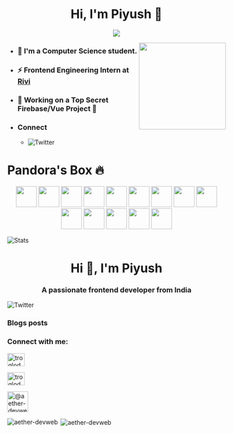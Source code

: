 <h1 align="center">Hi, I'm Piyush 👋</h1>
<p align="center">
<img src="https://komarev.com/ghpvc/?username=aether-devweb&label=Profile+Views" />
</p>

<img align='right' src="https://media.giphy.com/media/M9gbBd9nbDrOTu1Mqx/giphy.gif" width="200">

- ### 🏫 I'm a Computer Science student.
- ### ⚡ Frontend Engineering Intern at [Rivi](https://rivi.co/)
- ### 🦄 Working on a Top Secret Firebase/Vue Project 🤫
- ### Connect 
	- ![Twitter](https://img.shields.io/twitter/follow/troglodytto?logo=twitter&style=for-the-badge)

# Pandora's Box 🔥

<p align="center">
    <!-- Sass -->
    <img height="48" width="48" src="https://cutt.ly/qhUXKYp" />
    <!-- Typescript -->
    <img height="48" width="48" src="https://cutt.ly/phUXVJx" />
    <!-- React -->
    <img height="48" width="48" src="https://cutt.ly/1hUX1az" />
    <!-- Angular -->
    <img height="48" width="48" src="https://cutt.ly/chUX9vG" />
    <!-- Vue -->
    <img height="48" width="48" src="https://cutt.ly/BvOKUon">
    <!-- Nuxt -->
    <img height="48" width="48" src="https://cutt.ly/kvOLjhg">
    <!-- Tailwind -->
    <img height="48" width="48" src="https://cutt.ly/0vOK6Xf">
    <!-- Django -->
    <img height="48" width="48" src="https://cutt.ly/DhUX4hd" />
    <!-- Python -->
    <img height="48" width="48" src="https://cutt.ly/xhUCyFt" />
    <!-- Java -->
    <img height="48" width="48" src="https://cutt.ly/LhUCwLi" />
    <!-- Rust -->
    <img height="48" width="48" src="https://cutt.ly/ohUXfm2" />
    <!-- Haskell -->
    <img height="48" width="48" src="https://cutt.ly/dhUZ9V9" />
    <!-- Clojure -->
    <img height="48" width="48" src="https://cutt.ly/DhUXg0n" />
    <!-- Flutter -->
    <img height="48" width="48" src="https://cutt.ly/ohUXkQ6" />
</p>

![Stats](https://github-readme-stats.vercel.app/api?username=aether-devweb&show_icons=true)

<h1 align="center">Hi 👋, I'm Piyush</h1>  
<h3 align="center">A passionate frontend developer from India</h3>  
    
![Twitter](https://img.shields.io/twitter/follow/troglodytto?logo=twitter&style=for-the-badge)
  
### Blogs posts  
<!-- BLOG-POST-LIST:START -->  
<!-- BLOG-POST-LIST:END -->  
  
<h3 align="left">Connect with me:</h3>  
<p align="left">  
<a href="https://twitter.com/troglodytto" target="blank"><img align="center" src="https://raw.githubusercontent.com/rahuldkjain/github-profile-readme-generator/neutral-icons/src/images/icons/Social/twitter.svg" alt="troglodytto" height="30" width="40" /></a>  

<a href="https://instagram.com/troglodytto" target="blank"><img align="center" src="https://raw.githubusercontent.com/rahuldkjain/github-profile-readme-generator/neutral-icons/src/images/icons/Social/instagram.svg" alt="troglodytto" height="30" width="40" /></a> 
 
<a href="https://medium.com/@aether-devweb" target="blank"><img align="center" src="https://www.vectorlogo.zone/logos/medium/medium-tile.svg" alt="@aether-devweb" width="48" /></a>  
</p>  
  
<p><img align="left" src="https://github-readme-stats.vercel.app/api/top-langs?username=aether-devweb&show_icons=true&locale=en&layout=compact" alt="aether-devweb" /></p>  
  
<p>&nbsp;<img align="center" src="https://github-readme-stats.vercel.app/api?username=aether-devweb&show_icons=true&locale=en" alt="aether-devweb" /></p>





<!--stackedit_data:
eyJoaXN0b3J5IjpbLTU3MDYxMjQ3LDcyMDAxMTg0Myw1NzY2OT
gzMTMsMTAzMjAwNDczNSw3MjAwMTE4NDMsMTU1NTU1MDQ2MF19

-->
